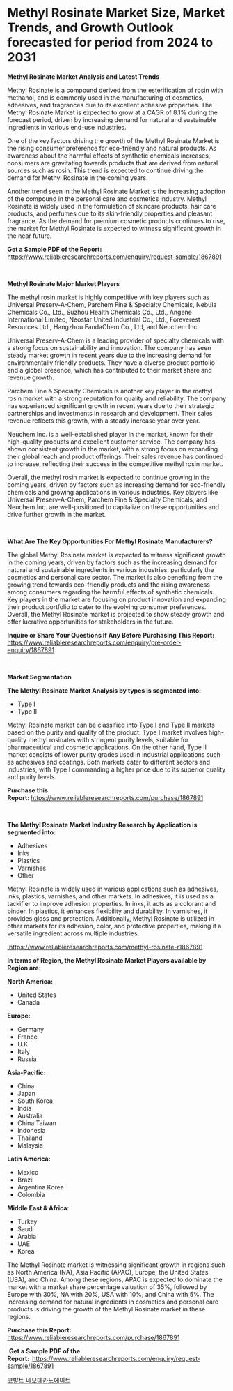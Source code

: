 <p><h1>Methyl Rosinate Market Size, Market Trends, and Growth Outlook forecasted for period from 2024 to 2031</h1></p><p><strong>Methyl Rosinate Market Analysis and Latest Trends</strong></p>
<p><p>Methyl Rosinate is a compound derived from the esterification of rosin with methanol, and is commonly used in the manufacturing of cosmetics, adhesives, and fragrances due to its excellent adhesive properties. The Methyl Rosinate Market is expected to grow at a CAGR of 8.1% during the forecast period, driven by increasing demand for natural and sustainable ingredients in various end-use industries.</p><p>One of the key factors driving the growth of the Methyl Rosinate Market is the rising consumer preference for eco-friendly and natural products. As awareness about the harmful effects of synthetic chemicals increases, consumers are gravitating towards products that are derived from natural sources such as rosin. This trend is expected to continue driving the demand for Methyl Rosinate in the coming years.</p><p>Another trend seen in the Methyl Rosinate Market is the increasing adoption of the compound in the personal care and cosmetics industry. Methyl Rosinate is widely used in the formulation of skincare products, hair care products, and perfumes due to its skin-friendly properties and pleasant fragrance. As the demand for premium cosmetic products continues to rise, the market for Methyl Rosinate is expected to witness significant growth in the near future.</p></p>
<p><strong>Get a Sample PDF of the Report:&nbsp;</strong> <a href="https://www.reliableresearchreports.com/enquiry/request-sample/1867891">https://www.reliableresearchreports.com/enquiry/request-sample/1867891</a></p>
<p>&nbsp;</p>
<p><strong>Methyl Rosinate Major Market Players</strong></p>
<p><p>The methyl rosin market is highly competitive with key players such as Universal Preserv-A-Chem, Parchem Fine & Specialty Chemicals, Nebula Chemicals Co., Ltd., Suzhou Health Chemicals Co., Ltd., Angene International Limited, Neostar United Industrial Co., Ltd., Foreverest Resources Ltd., Hangzhou FandaChem Co., Ltd, and Neuchem Inc.</p><p>Universal Preserv-A-Chem is a leading provider of specialty chemicals with a strong focus on sustainability and innovation. The company has seen steady market growth in recent years due to the increasing demand for environmentally friendly products. They have a diverse product portfolio and a global presence, which has contributed to their market share and revenue growth.</p><p>Parchem Fine & Specialty Chemicals is another key player in the methyl rosin market with a strong reputation for quality and reliability. The company has experienced significant growth in recent years due to their strategic partnerships and investments in research and development. Their sales revenue reflects this growth, with a steady increase year over year.</p><p>Neuchem Inc. is a well-established player in the market, known for their high-quality products and excellent customer service. The company has shown consistent growth in the market, with a strong focus on expanding their global reach and product offerings. Their sales revenue has continued to increase, reflecting their success in the competitive methyl rosin market.</p><p>Overall, the methyl rosin market is expected to continue growing in the coming years, driven by factors such as increasing demand for eco-friendly chemicals and growing applications in various industries. Key players like Universal Preserv-A-Chem, Parchem Fine & Specialty Chemicals, and Neuchem Inc. are well-positioned to capitalize on these opportunities and drive further growth in the market.</p></p>
<p>&nbsp;</p>
<p><strong>What Are The Key Opportunities For Methyl Rosinate Manufacturers?</strong></p>
<p><p>The global Methyl Rosinate market is expected to witness significant growth in the coming years, driven by factors such as the increasing demand for natural and sustainable ingredients in various industries, particularly the cosmetics and personal care sector. The market is also benefiting from the growing trend towards eco-friendly products and the rising awareness among consumers regarding the harmful effects of synthetic chemicals. Key players in the market are focusing on product innovation and expanding their product portfolio to cater to the evolving consumer preferences. Overall, the Methyl Rosinate market is projected to show steady growth and offer lucrative opportunities for stakeholders in the future.</p></p>
<p><strong>Inquire or Share Your Questions If Any Before Purchasing This Report:</strong> <a href="https://www.reliableresearchreports.com/enquiry/pre-order-enquiry/1867891">https://www.reliableresearchreports.com/enquiry/pre-order-enquiry/1867891</a></p>
<p>&nbsp;</p>
<p><strong>Market Segmentation</strong></p>
<p><strong>The Methyl Rosinate Market Analysis by types is segmented into:</strong></p>
<p><ul><li>Type I</li><li>Type II</li></ul></p>
<p><p>Methyl Rosinate market can be classified into Type I and Type II markets based on the purity and quality of the product. Type I market involves high-quality methyl rosinates with stringent purity levels, suitable for pharmaceutical and cosmetic applications. On the other hand, Type II market consists of lower purity grades used in industrial applications such as adhesives and coatings. Both markets cater to different sectors and industries, with Type I commanding a higher price due to its superior quality and purity levels.</p></p>
<p><strong>Purchase this Report:&nbsp;</strong><a href="https://www.reliableresearchreports.com/purchase/1867891">https://www.reliableresearchreports.com/purchase/1867891</a></p>
<p>&nbsp;</p>
<p><strong>The Methyl Rosinate Market Industry Research by Application is segmented into:</strong></p>
<p><ul><li>Adhesives</li><li>Inks</li><li>Plastics</li><li>Varnishes</li><li>Other</li></ul></p>
<p><p>Methyl Rosinate is widely used in various applications such as adhesives, inks, plastics, varnishes, and other markets. In adhesives, it is used as a tackifier to improve adhesion properties. In inks, it acts as a colorant and binder. In plastics, it enhances flexibility and durability. In varnishes, it provides gloss and protection. Additionally, Methyl Rosinate is utilized in other markets for its adhesion, color, and protective properties, making it a versatile ingredient across multiple industries.</p></p>
<p><a href="https://www.reliableresearchreports.com/methyl-rosinate-r1867891">&nbsp;https://www.reliableresearchreports.com/methyl-rosinate-r1867891</a></p>
<p><strong>In terms of Region, the Methyl Rosinate Market Players available by Region are:</strong></p>
<p>
    <p> <strong> North America: </strong>
        <ul>
            <li>United States</li>
            <li>Canada</li>
        </ul>
        </p> 
    <p> <strong> Europe: </strong>
        <ul>
            <li>Germany</li>
            <li>France</li>
            <li>U.K.</li>
            <li>Italy</li>
            <li>Russia</li>
        </ul>
        </p> 
    <p> <strong> Asia-Pacific: </strong>
        <ul>
            <li>China</li>
            <li>Japan</li>
            <li>South Korea</li>
            <li>India</li>
            <li>Australia</li>
            <li>China Taiwan</li>
            <li>Indonesia</li>
            <li>Thailand</li>
            <li>Malaysia</li>
        </ul>
        </p> 
    <p> <strong> Latin America: </strong>
        <ul>
            <li>Mexico</li>
            <li>Brazil</li>
            <li>Argentina Korea</li>
            <li>Colombia</li>
        </ul>
        </p> 
    <p> <strong> Middle East & Africa: </strong>
        <ul>
            <li>Turkey</li>
            <li>Saudi</li>
            <li>Arabia</li>
            <li>UAE</li>
            <li>Korea</li>
        </ul>
    </p>
    </p>
<p><p>The Methyl Rosinate market is witnessing significant growth in regions such as North America (NA), Asia Pacific (APAC), Europe, the United States (USA), and China. Among these regions, APAC is expected to dominate the market with a market share percentage valuation of 35%, followed by Europe with 30%, NA with 20%, USA with 10%, and China with 5%. The increasing demand for natural ingredients in cosmetics and personal care products is driving the growth of the Methyl Rosinate market in these regions.</p></p>
<p><strong>Purchase this Report: </strong><a href="https://www.reliableresearchreports.com/purchase/1867891">https://www.reliableresearchreports.com/purchase/1867891</a></p>
<p>&nbsp;<strong>Get a Sample PDF of the Report:&nbsp;&nbsp;</strong><a href="https://www.reliableresearchreports.com/enquiry/request-sample/1867891">https://www.reliableresearchreports.com/enquiry/request-sample/1867891</a></p>
<p><strong></strong></p>
<p><p><a href="https://github.com/erwindropdead54/Market-Research-Report-List-1/blob/main/11964889138.md">코발트 네오데카노에이트</a></p></p>